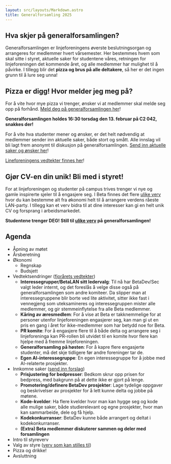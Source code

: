 ```yaml
---
layout: src/layouts/Markdown.astro
title: Generalforsamling 2025
---
```


## Hva skjer på generalforsamlingen?
Generalforsamlingen er linjeforeningens øverste beslutningsorgan og arrangeres for medlemmer hvert vårsemester. Her bestemmes hvem som skal sitte i styret, aktuelle saker for studentene våres, retningen for linjeforeningen det kommende året, og alle medlemmer har mulighet til å påvirke. I tillegg blir det **pizza og brus på alle deltakere**, så her er det ingen grunn til å lure seg unna!

## Pizza er digg! Hvor melder jeg meg på?
For å vite hvor mye pizza vi trenger, ønsker vi at medlemmer skal melde seg opp på forhånd. [Meld deg på generalforsamlingen her](https://forms.office.com/e/wfZH6HqXjc)!

**Generalforsamlingen holdes 16:30 torsdag den 13. februar på C2 042, snakkes der!**

For å vite hva studenter mener og ønsker, er det helt nødvendig at medlemmer sender inn aktuelle saker, både stort og smått. Alle innslag vil bli lagt frem anonymt til diskusjon på generalforsamlingen. [Send inn aktuelle saker og ønsker her](https://forms.office.com/e/7f26pjvktU)!

[Lineforeningens vedtekter finnes her](/Vedtekter.pdf)!

## Gjør CV-en din unik! Bli med i styret!
For at linjeforeningen og studenter på campus trives trenger vi nye og gamle inspirerte sjeler til å engasjere seg. I Beta finnes det flere [ulike verv](/om/verv) hvor du kan bestemme alt fra økonomi helt til å arrangere verdens råeste LAN-party. I tillegg kan et verv bidra til at dine interesser kan gi en helt unik CV og forsprang i arbeidsmarkedet.

**Studentene trenger DEG! Still til [ulike verv](/om/verv) på generalforsamlingen!**

## Agenda

- Åpning av møtet
- Årsberetning
- Økonomi
    - Regnskap
    - Budsjett
- Vedtektsendringer ([fjorårets vedtekter](/Vedtekter.pdf))
    - **Interessegrupper/BetaLAN sitt ledervalg**: Til nå har BetaDev/Sec valgt leder internt, og det foreslås å velge disse også på generalforsamlingen som andre komiteer. Da slipper man at interessegruppene blir borte ved lite aktivitet, sitter ikke fast i vennegjeng som uteksamineres og interessegruppen mister alle medlemmer, og gir stemmeinflytelse fra alle Beta medlemmer.
    - **Kåring av æresmedlem**: For å vise at Beta er takknemmelige for at personer utenfor linjeforeningen engasjerer seg, kan man gi ut en pris en gang i året for ikke-medlemmer som har betydd noe for Beta.
    - **PR komite**: For å engasjere flere til å både delta og arrangere seg i linjeforeninga kan PR-rollen bli utvidet til en komite hvor flere kan hjelpe med å fremme linjeforeningen.
    - **Generalforsamling på høsten**: For å kapre flere engasjerte studenter, må det skje tidligere før andre foreninger tar de.
    - **Egen AI-interessegruppe**: En egen interessegruppe for å jobbe med AI-relaterte prosjekter.
- Innkomne saker ([send inn forslag](https://forms.office.com/e/7f26pjvktU))
    - **Prisjustering for bedpresser**: Bedkom skrur opp prisen for bedpress, med bakgrunn på at dette ikke er gjort på lenge.
    - **Promotering/definere BetaDev prosjekter**: Lage tydelige oppgaver og beskrivelser av prosjekter for å lett kunne delta og jobbe på møtene.
    - **Kode-kvelder**: Ha flere kvelder hvor man kan hygge seg og kode alle mulige saker, både studierelevant og egne prosjekter, hvor man kan sammarbeide, dele og få hjelp.
    - **Kodekonkurranser**: BetaDev kunne både arrangert og deltat i kodekonkurranser.
    - **(Extra) Beta medlemmer diskuterer sammen og deler med forsamlingen**
- Intro til styreverv
- Valg av styre ([verv som kan stilles til](/om/verv))
- Pizza og drikke!
- Avsluttning
